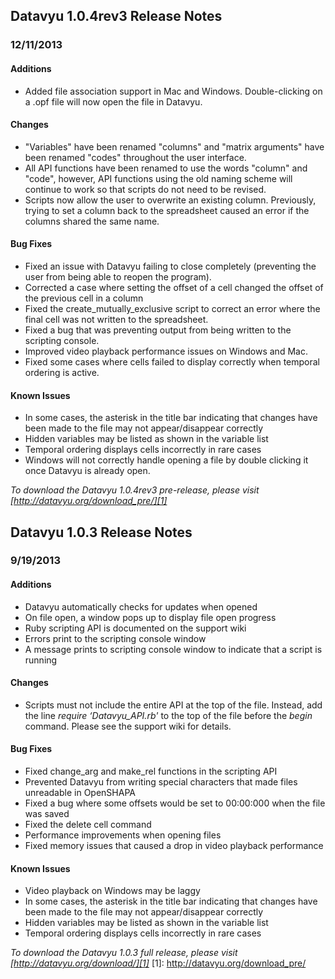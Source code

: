 ## Datavyu 1.0.4rev3 Release Notes
### 12/11/2013

#### Additions
* Added file association support in Mac and Windows. Double-clicking on a .opf file will now open the file in Datavyu.

#### Changes
* "Variables" have been renamed "columns" and "matrix arguments" have been renamed "codes" throughout the user interface.
* All API functions have been renamed to use the words "column" and "code", however, API functions using the old naming scheme will continue to work so that scripts do not need to be revised. 
* Scripts now allow the user to overwrite an existing column. Previously, trying to set a column back to the spreadsheet caused an error if the columns shared the same name. 

#### Bug Fixes
* Fixed an issue with Datavyu failing to close completely (preventing the user from being able to reopen the program). 
* Corrected a case where setting the offset of a cell changed the offset of the previous cell in a column
* Fixed the create\_mutually\_exclusive script to correct an error where the final cell was not written to the spreadsheet.
* Fixed a bug that was preventing output from being written to the scripting console.
* Improved video playback performance issues on Windows and Mac.
* Fixed some cases where cells failed to display correctly when temporal ordering is active.

#### Known Issues
  * In some cases, the asterisk in the title bar indicating that changes have been made to the file may not appear/disappear correctly
  * Hidden variables may be listed as shown in the variable list
  * Temporal ordering displays cells incorrectly in rare cases
  * Windows will not correctly handle opening a file by double clicking it once Datavyu is already open.

_To download the Datavyu 1.0.4rev3 pre-release, please visit 
[http://datavyu.org/download_pre/][1]_

## Datavyu 1.0.3 Release Notes
### 9/19/2013

#### Additions
  * Datavyu automatically checks for updates when opened
  * On file open, a window pops up to display file open progress 
  * Ruby scripting API is documented on the support wiki
  * Errors print to the scripting console window
  * A message prints to scripting console window to indicate that a script is running

#### Changes
 * Scripts must not include the entire API at the top of the file. Instead, add the line _require ‘Datavyu\_API.rb'_ to the top of the file before the _begin_ command. Please see the support wiki for details.

#### Bug Fixes
  * Fixed change_arg and make_rel functions in the scripting API
  * Prevented Datavyu from writing special characters that made files unreadable in OpenSHAPA
  * Fixed a bug where some offsets would be set to 00:00:000 when the file was saved
  * Fixed the delete cell command
  * Performance improvements when opening files
  * Fixed memory issues that caused a drop in video playback performance

#### Known Issues
  * Video playback on Windows may be laggy
  * In some cases, the asterisk in the title bar indicating that changes have been made to the file may not appear/disappear correctly
  * Hidden variables may be listed as shown in the variable list
  * Temporal ordering displays cells incorrectly in rare cases

_To download the Datavyu 1.0.3 full release, please visit 
[http://datavyu.org/download/][1]_
 [1]: http://datavyu.org/download_pre/
